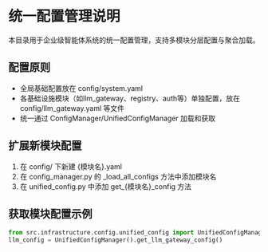 # 统一配置管理说明

本目录用于企业级智能体系统的统一配置管理，支持多模块分层配置与聚合加载。

## 配置原则
- 全局基础配置放在 config/system.yaml
- 各基础设施模块（如llm_gateway、registry、auth等）单独配置，放在 config/llm_gateway.yaml 等文件
- 统一通过 ConfigManager/UnifiedConfigManager 加载和获取

## 扩展新模块配置
1. 在 config/ 下新建 {模块名}.yaml
2. 在 config_manager.py 的 _load_all_configs 方法中添加模块名
3. 在 unified_config.py 中添加 get_{模块名}_config 方法

## 获取模块配置示例

```python
from src.infrastructure.config.unified_config import UnifiedConfigManager
llm_config = UnifiedConfigManager().get_llm_gateway_config()
``` 
